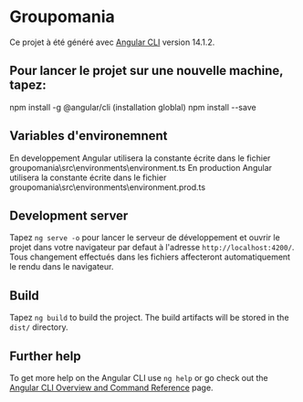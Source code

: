 # Groupomania

Ce projet à été généré avec [Angular CLI](https://github.com/angular/angular-cli) version 14.1.2.

## Pour lancer le projet sur une nouvelle machine, tapez:

npm install -g @angular/cli (installation globlal)
npm install --save

## Variables d'environemnent
En developpement Angular utilisera la constante écrite dans le fichier groupomania\src\environments\environment.ts
En production Angular utilisera la constante écrite dans le fichier groupomania\src\environments\environment.prod.ts
## Development server

Tapez `ng serve -o` pour lancer le serveur de développement et ouvrir le projet dans votre navigateur par defaut à l'adresse `http://localhost:4200/`. Tous changement effectués dans les fichiers affecteront automatiquement le rendu dans le navigateur.

## Build

Tapez `ng build` to build the project. The build artifacts will be stored in the `dist/` directory.

## Further help

To get more help on the Angular CLI use `ng help` or go check out the [Angular CLI Overview and Command Reference](https://angular.io/cli) page.
